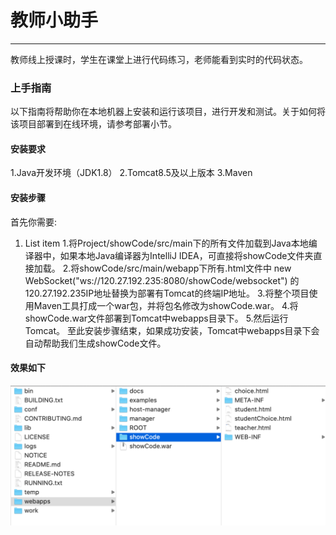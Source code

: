 # 教师小助手
---------------
教师线上授课时，学生在课堂上进行代码练习，老师能看到实时的代码状态。
### 上手指南
以下指南将帮助你在本地机器上安装和运行该项目，进行开发和测试。关于如何将该项目部署到在线环境，请参考部署小节。
#### 安装要求
   1.Java开发环境（JDK1.8）
   2.Tomcat8.5及以上版本
   3.Maven
#### 安装步骤

首先你需要:
 1. List item
 1.将Project/showCode/src/main下的所有文件加载到Java本地编译器中，如果本地Java编译器为IntelliJ IDEA，可直接将showCode文件夹直接加载。
 2.将showCode/src/main/webapp下所有.html文件中 new WebSocket("ws://120.27.192.235:8080/showCode/websocket") 的120.27.192.235IP地址替换为部署有Tomcat的终端IP地址。
 3.将整个项目使用Maven工具打成一个war包，并将包名修改为showCode.war。
 4.将showCode.war文件部署到Tomcat中webapps目录下。
 5.然后运行Tomcat。
至此安装步骤结束，如果成功安装，Tomcat中webapps目录下会自动帮助我们生成showCode文件。
#### 效果如下
![image](https://github.com/Hu1Wence/Project/blob/master/images/%E5%AE%89%E8%A3%85%E6%88%90%E5%8A%9F.png)


   
 
   

